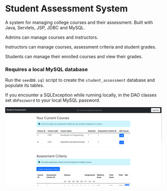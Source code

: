 # Student Assessment System

A system for managing college courses and their assessment. Built with Java, Servlets, JSP, JDBC and MySQL.

Admins can manage courses and instructors.

Instructors can manage courses, assessment criteria and student grades.

Students can manage their enrolled courses and view their grades.

### Requires a local MySQL database

Run the `seedDB.sql` script to create the `student_assessment` database and populate its tables.

If you encounter a SQLException while running locally, in the DAO classes set `dbPassword` to your local MySQL password.

![Screenshot of instructor dashboard](./dashboard-screenshot.png)